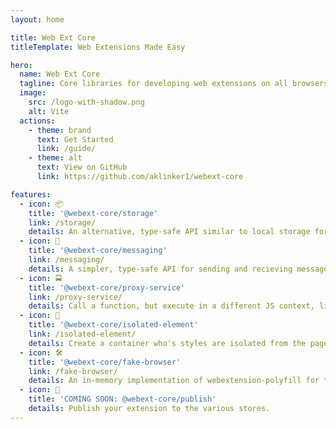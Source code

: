 ```yaml
---
layout: home

title: Web Ext Core
titleTemplate: Web Extensions Made Easy

hero:
  name: Web Ext Core
  tagline: Core libraries for developing web extensions on all browsers.
  image:
    src: /logo-with-shadow.png
    alt: Vite
  actions:
    - theme: brand
      text: Get Started
      link: /guide/
    - theme: alt
      text: View on GitHub
      link: https://github.com/aklinker1/webext-core

features:
  - icon: 📦
    title: '@webext-core/storage'
    link: /storage/
    details: An alternative, type-safe API similar to local storage for accessing extension storage.
  - icon: 💬
    title: '@webext-core/messaging'
    link: /messaging/
    details: A simpler, type-safe API for sending and recieving messages.
  - icon: 🚍
    title: '@webext-core/proxy-service'
    link: /proxy-service/
    details: Call a function, but execute in a different JS context, like the background.
  - icon: 🧩
    title: '@webext-core/isolated-element'
    link: /isolated-element/
    details: Create a container who's styles are isolated from the page's styles.
  - icon: 🛠️
    title: '@webext-core/fake-browser'
    link: /fake-browser/
    details: An in-memory implementation of webextension-polyfill for testing.
  - icon: 🚀
    title: 'COMING SOON: @webext-core/publish'
    details: Publish your extension to the various stores.
---
```

